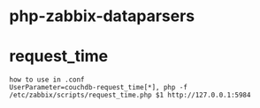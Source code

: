 # php-zabbix-dataparsers

# request_time

```
how to use in .conf
UserParameter=couchdb-request_time[*], php -f /etc/zabbix/scripts/request_time.php $1 http://127.0.0.1:5984
```
